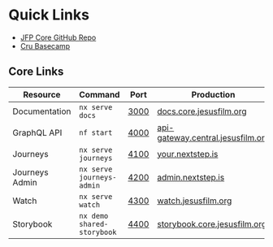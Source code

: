 # Quick Links

- [JFP Core GitHub Repo](https://github.com/JesusFilm/core)
- [Cru Basecamp](https://3.basecamp.com/3105655/projects)

## Core Links

| Resource       | Command                    | Port                          | Production                                                                      |
| -------------- | -------------------------- | ----------------------------- | ------------------------------------------------------------------------------- |
| Documentation  | `nx serve docs`            | [3000](http://localhost:3000) | [docs.core.jesusfilm.org](https://docs.core.jesusfilm.org/)                     |
| GraphQL API    | `nf start`                 | [4000](http://localhost:4000) | [api-gateway.central.jesusfilm.org](https://api-gateway.central.jesusfilm.org/) |
| Journeys       | `nx serve journeys`        | [4100](http://localhost:4100) | [your.nextstep.is](https://your.nextstep.is/)                                   |
| Journeys Admin | `nx serve journeys-admin`  | [4200](http://localhost:4200) | [admin.nextstep.is](https://admin.nextstep.is/)                                 |
| Watch          | `nx serve watch`           | [4300](http://localhost:4300) | [watch.jesusfilm.org](https://watch.jesusfilm.org/)                             |
| Storybook      | `nx demo shared-storybook` | [4400](http://localhost:4400) | [storybook.core.jesusfilm.org](https://storybook.core.jesusfilm.org)            |
